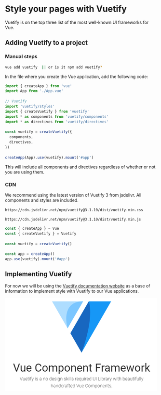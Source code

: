 # Style your pages with Vuetify

Vuetify is on the top three list of the most well-known UI frameworks for Vue.

## Adding Vuetify to a project

### Manual steps

```bash
vue add vuetify  || or is it npm add vuetify?
```

In the file where you create the Vue application, add the following code:

```js
import { createApp } from 'vue'
import App from './App.vue'

// Vuetify
import 'vuetify/styles'
import { createVuetify } from 'vuetify'
import * as components from 'vuetify/components'
import * as directives from 'vuetify/directives'

const vuetify = createVuetify({
  components,
  directives,
})

createApp(App).use(vuetify).mount('#app')
```

This will include all components and directives regardless of whether or not you are using them. 

### CDN

We recommend using the latest version of Vuetify 3 from jsdelivr. All components and styles are included.

`https://cdn.jsdelivr.net/npm/vuetify@3.1.10/dist/vuetify.min.css`

`https://cdn.jsdelivr.net/npm/vuetify@3.1.10/dist/vuetify.min.js`

```js
const { createApp } = Vue
const { createVuetify } = Vuetify

const vuetify = createVuetify()

const app = createApp()
app.use(vuetify).mount('#app')
```

## Implementing Vuetify

For now we will be using the [Vuetify documentation website](https://vuetifyjs.com/en/getting-started/installation/) as a base of information to implement style with Vuetify to our Vue applications.

![image](./images/image1.png)